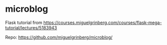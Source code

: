 # microblog
Flask tutorial from https://courses.miguelgrinberg.com/courses/flask-mega-tutorial/lectures/5183943

Repo: https://github.com/miguelgrinberg/microblog/